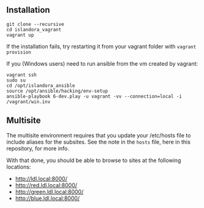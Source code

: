 
## Installation

~~~
git clone --recursive
cd islandora_vagrant
vagrant up
~~~

If the installation fails, try restarting it from your vagrant folder with `vagrant provision`

If you (Windows users) need to run ansible from the vm created by vagrant:
~~~
vagrant ssh
sudo su
cd /opt/islandora_ansible
source /opt/ansible/hacking/env-setup
ansible-playbook 6-dev.play -u vagrant -vv --connection=local -i /vagrant/win.inv
~~~

## Multisite

The multisite environment requires that you update your /etc/hosts file to include aliases for the subsites.
See the note in the `hosts` file, here in this repository, for more info.

With that done, you should be able to browse to sites at the following locations:

* http://ldl.local:8000/
* http://red.ldl.local:8000/
* http://green.ldl.local:8000/
* http://blue.ldl.local:8000/
